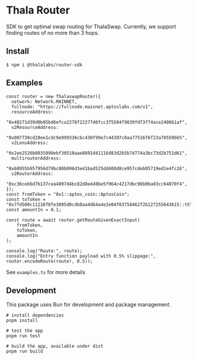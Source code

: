 # Thala Router

SDK to get optimal swap routing for ThalaSwap. Currently, we support finding routes of no more than 3 hops.

## Install

```
$ npm i @thalalabs/router-sdk
```

## Examples

```
const router = new ThalaswapRouter({
  network: Network.MAINNET,
  fullnode: "https://fullnode.mainnet.aptoslabs.com/v1",
  resourceAddress:
    "0x48271d39d0b05bd6efca2278f22277d6fcc375504f9839fd73f74ace240861af",
  v2ResourceAddress:
    "0x007730cd28ee1cdc9e999336cbc430f99e7c44397c0aa77516f6f23a78559bb5",
  v2LensAddress:
    "0x2ee2526b8035890ebf30510aae8891d41116d83d2b5b7d774a3bc73d2b751d61",
  multirouterAddress:
    "0x60955b957956d79bc80b096d3e41bad525dd400d8ce957cdeb05719ed1e4fc26",
  v2RouterAddress: 
    "0xc36ceb6d7b137cea4897d4bc82d8e4d8be5f964c4217dbc96b0ba03cc64070f4",
});
const fromToken = "0x1::aptos_coin::AptosCoin";
const toToken = "0x7fd500c11216f0fe3095d0c4b8aa4d64a4e2e04f83758462f2b127255643615::thl_coin::THL";
const amountIn = 0.1;

const route = await router.getRouteGivenExactInput(
    fromToken,
    toToken,
    amountIn
);

console.log("Route:", route);
console.log("Entry function payload with 0.5% slippage:", router.encodeRoute(route!, 0.5));
```

See `examples.ts` for more details

## Development

This package uses Bun for development and package management.

```
# install dependencies
pnpm install

# test the app
pnpm run test

# build the app, available under dist
pnpm run build
```
